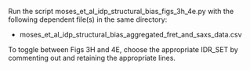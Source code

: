 Run the script moses_et_al_idp_structural_bias_figs_3h_4e.py with the following dependent file(s) in the same directory:
- moses_et_al_idp_structural_bias_aggregated_fret_and_saxs_data.csv

To toggle between Figs 3H and 4E, choose the appropriate IDR_SET by commenting out and retaining the appropriate lines.
